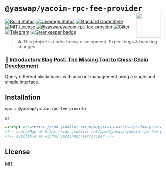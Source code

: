 # `@yaswap/yacoin-rpc-fee-provider` <img align="right" src="https://raw.githubusercontent.com/liquality/chainabstractionlayer/master/liquality-logo.png" height="80px" />

[![Build Status](https://travis-ci.com/liquality/chainabstractionlayer.svg?branch=master)](https://travis-ci.com/liquality/chainabstractionlayer)
[![Coverage Status](https://coveralls.io/repos/github/liquality/chainabstractionlayer/badge.svg?branch=master)](https://coveralls.io/github/liquality/chainabstractionlayer?branch=master)
[![Standard Code Style](https://img.shields.io/badge/codestyle-standard-brightgreen.svg)](https://github.com/standard/standard)
[![MIT License](https://img.shields.io/badge/license-MIT-brightgreen.svg)](../../LICENSE.md)
[![@yaswap/yacoin-rpc-fee-provider](https://img.shields.io/npm/dt/@yaswap/yacoin-rpc-fee-provider.svg)](https://npmjs.com/package/@yaswap/yacoin-rpc-fee-provider)
[![Gitter](https://img.shields.io/gitter/room/liquality/Lobby.svg)](https://gitter.im/liquality/Lobby?source=orgpage)
[![Telegram](https://img.shields.io/badge/chat-on%20telegram-blue.svg)](https://t.me/Liquality) [![Greenkeeper badge](https://badges.greenkeeper.io/liquality/chainabstractionlayer.svg)](https://greenkeeper.io/)

> :warning: This project is under heavy development. Expect bugs & breaking changes.

### :pencil: [Introductory Blog Post: The Missing Tool to Cross-Chain Development](https://medium.com/liquality/the-missing-tool-to-cross-chain-development-2ebfe898efa1)

Query different blockchains with account management using a single and simple interface.

## Installation

```bash
npm i @yaswap/yacoin-rpc-fee-provider
```

or

```html
<script src="https://cdn.jsdelivr.net/npm/@yaswap/yacoin-rpc-fee-provider@0.2.3/dist/yacoin-rpc-fee-provider.min.js"></script>
<!-- sourceMap at https://cdn.jsdelivr.net/npm/@yaswap/yacoin-rpc-fee-provider@0.2.3/dist/yacoin-rpc-fee-provider.min.js.map -->
<!-- available as window.yacoinRpcFeeProvider -->
```

## License

[MIT](../../LICENSE.md)
